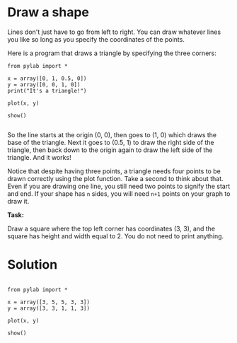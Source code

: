 # Draw a shape

Lines don't just have to go from left to right. You can draw whatever lines you like so long as you specify the coordinates of the points. 

Here is a program that draws a triangle by specifying the three corners:

```
from pylab import *

x = array([0, 1, 0.5, 0])
y = array([0, 0, 1, 0])
print("It's a triangle!")

plot(x, y)

show()


```

So the line starts at the origin (0, 0), then goes to (1, 0) which draws the base of the triangle. Next it goes to (0.5, 1) to draw the right side of the triangle, then back down to the origin again to draw the left side of the triangle. And it works! 

Notice that despite having three points, a triangle needs four points to be drawn correctly using the plot function. Take a second to think about that. Even if you are drawing one line, you still need two points to signify the start and end. If your shape has `n` sides, you will need `n+1` points on your graph to draw it. 


**Task:**

Draw a square where the top left corner has coordinates (3, 3), and the square has height and width equal to 2. You do not need to print anything.


# Solution

```

from pylab import *

x = array([3, 5, 5, 3, 3])
y = array([3, 3, 1, 1, 3])

plot(x, y)

show()


```

